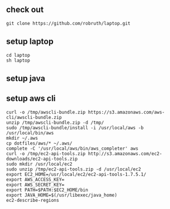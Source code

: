 ## check out

    git clone https://github.com/robruth/laptop.git

## setup laptop

    cd laptop
    sh laptop

## setup java



## setup aws cli
    curl -o /tmp/awscli-bundle.zip https://s3.amazonaws.com/aws-cli/awscli-bundle.zip
    unzip /tmp/awscli-bundle.zip -d /tmp/
    sudo /tmp/awscli-bundle/install -i /usr/local/aws -b /usr/local/bin/aws
    mkdir ~/.aws
    cp dotfiles/aws/* ~/.aws/
    complete -C '/usr/local/aws/bin/aws_completer' aws
    curl -o /tmp/ec2-api-tools.zip http://s3.amazonaws.com/ec2-downloads/ec2-api-tools.zip
    sudo mkdir /usr/local/ec2
    sudo unzip /tmp/ec2-api-tools.zip -d /usr/local/ec2
    export EC2_HOME=/usr/local/ec2/ec2-api-tools-1.7.5.1/
    export AWS_ACCESS_KEY=
    export AWS_SECRET_KEY=
    export PATH=$PATH:$EC2_HOME/bin
    export JAVA_HOME=$(/usr/libexec/java_home)
    ec2-describe-regions
